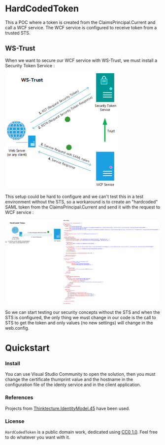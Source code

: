 HardCodedToken
==============

This a POC where a token is created from the ClaimsPrincipal.Current and call a WCF service. The WCF service is configured to receive token from a trusted STS.

## WS-Trust

When we want to secure our WCF service with WS-Trust, we must install a Security Token Service :

![WS-Trust](https://raw.githubusercontent.com/rachkoud/HardCodedToken/master/Documentation/WsTrustDiagram.png)

This setup could be hard to configure and we can't test this in a test environment without the STS, so a workaround is to create an "hardcoded" SAML token from the ClaimsPrincipal.Current and send it with the request to WCF service :

![WS-Trust](https://raw.githubusercontent.com/rachkoud/HardCodedToken/master/Documentation/HardCodedTokenDiagram.png)

So we can start testing our security concepts without the STS and when the STS is configured, the only thing we must change in our code is the call to STS to get the token and only values (no new settings) will change in the web.config.

# Quickstart

### Install

You can use Visual Studio Community to open the solution, then you  must change the certificate thumprint value and the hostname in the configuration file of the identy service and in the client application.

### References

Projects from [Thinktecture.IdentityModel.45](https://github.com/thinktecture/Thinktecture.IdentityModel.45) have been used.

### License

`HardCodedToken` is a public domain work, dedicated using
[CC0 1.0](https://creativecommons.org/publicdomain/zero/1.0/). Feel free to do
whatever you want with it.